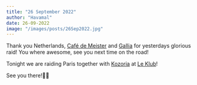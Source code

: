 ```yaml
---
title: "26 September 2022"
author: "Havamal"
date: 26-09-2022
image: "/images/posts/26Sep2022.jpg"
---
```


Thank you Netherlands, [Café de Meister](https://www.facebook.com/CafeDeMeister/) and [Gallia](https://www.facebook.com/GalliaOfficial) for yesterdays glorious raid! You where awesome, see you next time on the road!

Tonight we are raiding Paris together with [Kozoria](https://www.facebook.com/KozoriaMetal) at [Le Klub](https://www.facebook.com/leklubparis)!

See you there!🤘🤘